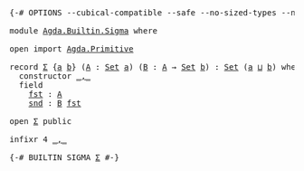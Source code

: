 <pre class="Agda"><a id="1" class="Symbol">{-#</a> <a id="5" class="Keyword">OPTIONS</a> <a id="13" class="Pragma">--cubical-compatible</a> <a id="34" class="Pragma">--safe</a> <a id="41" class="Pragma">--no-sized-types</a> <a id="58" class="Pragma">--no-guardedness</a> <a id="75" class="Pragma">--level-universe</a> <a id="92" class="Symbol">#-}</a>

<a id="97" class="Keyword">module</a> <a id="104" href="Agda.Builtin.Sigma.html" class="Module">Agda.Builtin.Sigma</a> <a id="123" class="Keyword">where</a>

<a id="130" class="Keyword">open</a> <a id="135" class="Keyword">import</a> <a id="142" href="Agda.Primitive.html" class="Module">Agda.Primitive</a>

<a id="158" class="Keyword">record</a> <a id="Σ"></a><a id="165" href="Agda.Builtin.Sigma.html#165" class="Record">Σ</a> <a id="167" class="Symbol">{</a><a id="168" href="Agda.Builtin.Sigma.html#168" class="Bound">a</a> <a id="170" href="Agda.Builtin.Sigma.html#170" class="Bound">b</a><a id="171" class="Symbol">}</a> <a id="173" class="Symbol">(</a><a id="174" href="Agda.Builtin.Sigma.html#174" class="Bound">A</a> <a id="176" class="Symbol">:</a> <a id="178" href="Agda.Primitive.html#388" class="Primitive">Set</a> <a id="182" href="Agda.Builtin.Sigma.html#168" class="Bound">a</a><a id="183" class="Symbol">)</a> <a id="185" class="Symbol">(</a><a id="186" href="Agda.Builtin.Sigma.html#186" class="Bound">B</a> <a id="188" class="Symbol">:</a> <a id="190" href="Agda.Builtin.Sigma.html#174" class="Bound">A</a> <a id="192" class="Symbol">→</a> <a id="194" href="Agda.Primitive.html#388" class="Primitive">Set</a> <a id="198" href="Agda.Builtin.Sigma.html#170" class="Bound">b</a><a id="199" class="Symbol">)</a> <a id="201" class="Symbol">:</a> <a id="203" href="Agda.Primitive.html#388" class="Primitive">Set</a> <a id="207" class="Symbol">(</a><a id="208" href="Agda.Builtin.Sigma.html#168" class="Bound">a</a> <a id="210" href="Agda.Primitive.html#961" class="Primitive Operator">⊔</a> <a id="212" href="Agda.Builtin.Sigma.html#170" class="Bound">b</a><a id="213" class="Symbol">)</a> <a id="215" class="Keyword">where</a>
  <a id="223" class="Keyword">constructor</a> <a id="_,_"></a><a id="235" href="Agda.Builtin.Sigma.html#235" class="InductiveConstructor Operator">_,_</a>
  <a id="241" class="Keyword">field</a>
    <a id="Σ.fst"></a><a id="251" href="Agda.Builtin.Sigma.html#251" class="Field">fst</a> <a id="255" class="Symbol">:</a> <a id="257" href="Agda.Builtin.Sigma.html#174" class="Bound">A</a>
    <a id="Σ.snd"></a><a id="263" href="Agda.Builtin.Sigma.html#263" class="Field">snd</a> <a id="267" class="Symbol">:</a> <a id="269" href="Agda.Builtin.Sigma.html#186" class="Bound">B</a> <a id="271" href="Agda.Builtin.Sigma.html#251" class="Field">fst</a>

<a id="276" class="Keyword">open</a> <a id="281" href="Agda.Builtin.Sigma.html#165" class="Module">Σ</a> <a id="283" class="Keyword">public</a>

<a id="291" class="Keyword">infixr</a> <a id="298" class="Number">4</a> <a id="300" href="Agda.Builtin.Sigma.html#235" class="InductiveConstructor Operator">_,_</a>

<a id="305" class="Symbol">{-#</a> <a id="309" class="Keyword">BUILTIN</a> <a id="317" class="Keyword">SIGMA</a> <a id="323" href="Agda.Builtin.Sigma.html#165" class="Record">Σ</a> <a id="325" class="Symbol">#-}</a>
</pre>